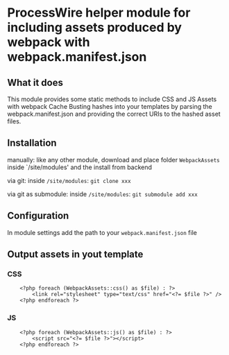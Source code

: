 # ProcessWire helper module for including assets produced by webpack with webpack.manifest.json

## What it does
This module provides some static methods to include CSS and JS Assets with webpack Cache Busting hashes into your templates by parsing the webpack.manifest.json and providing the correct URIs to the hashed asset files.

## Installation
manually: like any other module, download and place folder `WebpackAssets` inside `/site/modules' and the install from backend

via git: inside `/site/modules`: `git clone xxx`

via git as submodule: inside `/site/modules`: `git submodule add xxx`

## Configuration
In module settings add the path to your `webpack.manifest.json` file

## Output assets in yout template

### CSS
```
	<?php foreach (WebpackAssets::css() as $file) : ?>
		<link rel="stylesheet" type="text/css" href="<?= $file ?>" />
	<?php endforeach ?>

```
### JS
```
	<?php foreach (WebpackAssets::js() as $file) : ?>
		<script src="<?= $file ?>"></script>
	<?php endforeach ?>
```